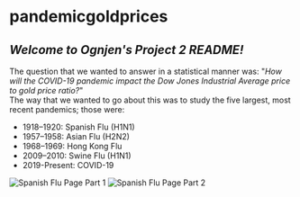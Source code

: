 # pandemicgoldprices
## ***Welcome to Ognjen's Project 2 README!***  
The question that we wanted to answer in a statistical manner was: "*How will the COVID-19 pandemic impact the Dow Jones Industrial Average price to gold price ratio?*"  
The way that we wanted to go about this was to study the five largest, most recent pandemics; those were:
- 1918–1920: Spanish Flu (H1N1)  
- 1957–1958: Asian Flu (H2N2)  
- 1968–1969: Hong Kong Flu  
- 2009–2010: Swine Flu (H1N1)  
- 2019-Present: COVID-19  

![Spanish Flu Page Part 1](https://github.com/ognjenstrbanovic/pandemicgoldprices/blob/master/Ognjen%20Strbanovic/Spanish%20Flu%20Page%201:2.jpg?raw=true)
![Spanish Flu Page Part 2](https://github.com/ognjenstrbanovic/pandemicgoldprices/blob/master/Ognjen%20Strbanovic/Spanish%20Flu%20Page%202:2.jpg?raw=true)

